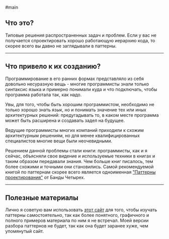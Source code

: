 #main
## Что это?
Типовые решения распространенных задач и проблем. Если у вас не получается спроектировать хорошо работающую иерархию кода, то скорее всего вы давно не заглядывали в паттерны.

---

## Что привело к их созданию?
Программирование в его ранних формах представляло из себя довольно несуразную вещь - многие программисты знали только синтаксис языка и примерно понимали куда и что подключать, чтобы программа работала так, как надо.

Увы, для того, чтобы быть хорошим программистом, необходимо не только хорошо знать язык, но и понимать значение тех или иных архитектурных решений: предугадывать то, в каком месте программа может быть расширена и создавать задел на будущее.

Ведущие программисты многих компаний приходили к схожим архитектурным решениям, но для менее квалифицированных специалистов многие вещи были неочевидными.

Решением данной проблемы стали книги: программисты, как и я сейчас, объясняли свое видение и используемые техники в книгах и таким образом передавали знания. Чем больше книг писалось, тем более схожими и точными они становились. Самой рекомендуемой книгой по паттернам скорее всего является одноименная ["Паттерны проектирования"](https://ru.wikipedia.org/wiki/Design_Patterns) от Банды Четырех.

---

## Полезные материалы
Лично я советую вам использовать [этот сайт](https://refactoring.guru/ru/design-patterns) для того, чтобы изучать паттерны самостоятельно, так как более понятного, графичного и полного примеров материала по ним я не встречал. Моей версии разбора паттернов не будет, так как она будет заранее хуже, чем упомянутый сайт.